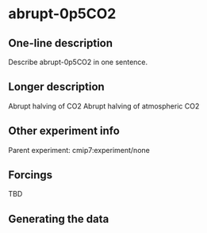 <!--- This file contains a number of sections -->
<!--- They are bounded by comments like this -->
<!--- Do not edit these sections by hand -->
<!--- Start title -->
# abrupt-0p5CO2
<!--- End title -->

## One-line description

<!--- Start one-line-description -->
Describe abrupt-0p5CO2 in one sentence.
<!--- End one-line-description -->

## Longer description

<!--- Start longer-description -->
Abrupt halving of CO2
 Abrupt halving of atmospheric CO2
<!--- End longer-description -->

## Other experiment info

<!--- Start other-experiment-info -->
Parent experiment: cmip7:experiment/none
<!--- End other-experiment-info -->

## Forcings

<!--- Start forcings -->
TBD
<!--- End forcings -->

## Generating the data

<!--- TODO: auto-generate this -->
